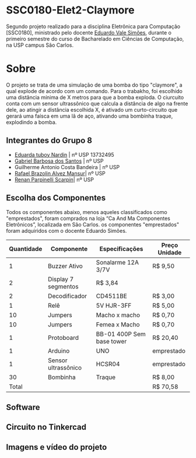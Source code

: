 # SSC0180-Elet2-Claymore
Segundo projeto realizado para a disciplina Eletrônica para Computação [SSC0180], ministrado pelo docente [Eduardo Vale Simões](https://gitlab.com/simoesusp), durante o primeiro semestre do curso de Bacharelado em Ciências de Computação, na USP campus São Carlos.

# Sobre
O projeto se trata de uma simulação de uma bomba do tipo "claymore", a qual explode de acordo com um comando. Para o trabakho, foi escolhido uma distância mínima de X metros para que a bomba exploda. O ciurcuito conta com um sensor ultrassônico que calcula a distância de algo na frente dele, ao atingir a distância escolhida X, é ativado um curto-circuito que gerará uma faísca em uma lâ de aço, ativando uma bombinha traque, explodindo a bomba. 

## Integrantes do Grupo 8
* [Eduarda tuboy Nardin](https://github.com/EduardaTNardin) | nº USP 13732495
* [Gabriel Barbosa dos Santos](https://github.com/GotemBarbosa) | nº USP 
* Guilherme Antonio Costa Bandeira | nº USP
* [Rafael Brazolin Alvez Mansur](https://github.com/RafaelMansurUsp)| nº USP
* [Renan Parpinelli Scarpin](https://github.com/RenanScarpin)| nº USP

## Escolha dos Componentes 
Todos os componentes abaixo, menos aqueles classificados como "emprestados", foram comprados na loja “Ca And Ma Componentes Eletrônicos”, localizada em São Carlos. os componentes "emprestados" foram adquiridos com o docente Eduardo Simões.

Quantidade | Componente | Especificações | Preço Unidade
--- | --- | --- | ---
1 | Buzzer Ativo | Sonalarme 12A 3/7V | R$ 9,50
2 | Display 7 segmentos | R$ 3,84
2 | Decodificador | CD4511BE | R$ 3,00
1 | Relê | 5V HJR-3FF | R$ 5,00
10 | Jumpers | Macho x macho | R$ 0,70
10 | Jumpers | Femea x Macho | R$ 0,70
1 | Protoboard | BB-01 400P Sem base tower | R$ 20,40
1 | Arduino | UNO | emprestado
1 | Sensor ultrassônico | HCSR04 | emprestado
30 | Bombinha | Traque | R$ 8,00
Total | | | R$ 70,58

## Software

## Circuito no Tinkercad

## Imagens e vídeo do projeto
